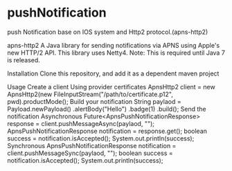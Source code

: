 # pushNotification
push Notification base on IOS system and Http2 protocol.(apns-http2)

apns-http2
A Java library for sending notifications via APNS using Apple's new HTTP/2 API. This library uses Netty4.
Note: This is required until Java 7 is released.

Installation
Clone this repository, and add it as a dependent maven project

Usage
Create a client
Using provider certificates
ApnsHttp2 client = new ApnsHttp2(new FileInputStream("/path/to/certificate.p12", pwd).productMode();
Build your notification
String paylaod = Payload.newPayload()
                        .alertBody("Hello")
                        .badge(1)
                        .build();
Send the notification
Asynchronous
Future<ApnsPushNotificationResponse<ApnsPushNotification>> response 
        = client.pushMessageAsync(paylaod, "<the device token>");
ApnsPushNotificationResponse<ApnsPushNotification> notification = response.get();
boolean success = notification.isAccepted();
System.out.println(success);
Synchronous
ApnsPushNotificationResponse<ApnsPushNotification> notification 
        = client.pushMessageSync(paylaod, "<the device token>");
boolean success = notification.isAccepted();
System.out.println(success);
